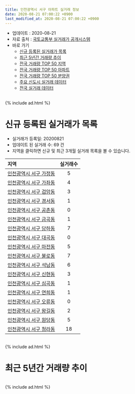 ```yaml
---
title: 인천광역시 서구 아파트 실거래 정보
date: 2020-08-21 07:00:22 +0900
last_modified_at: 2020-08-21 07:00:22 +0900
---
```


* 업데이트 : 2020-08-21
* 자료 출처 : [국토교통부 실거래가 공개시스템](http://rt.molit.go.kr)
* 바로 가기
    * [신규 등록된 실거래가 목록](#신규-등록된-실거래가-목록)
    * [최근 5년간 거래량 추이](#최근-5년간-거래량-추이)
    * [전국 거래량 TOP 50 지역](https://inasie.github.io/apt-trade-info/최근-3개월-전국에서-가장-거래가-많이-발생한-지역)
    * [전국 거래량 TOP 50 아파트](https://inasie.github.io/apt-trade-info/최근-3개월-전국에서-가장-거래가-많이-발생한-아파트)
    * [전국 거래량 TOP 50 분양권](https://inasie.github.io/apt-trade-info/최근-3개월-전국에서-가장-거래가-많이-발생한-분양권)
    * [주요 신도시 실거래 데이터](https://inasie.github.io/apt-trade-info/주요-신도시)
    * [전국 실거래 데이터](https://inasie.github.io/apt-trade-info/전국)

<br>
{% include ad.html %}
<br>

# 신규 등록된 실거래가 목록
* 실거래가 등록일: 20200821
* 업데이트 된 실거래 수: 69 건
* 지역을 클릭하면 신규 및 최근 3개월 실거래 목록을 볼 수 있습니다.


|지역|실거래수|
|:---|:---:|
|[인천광역시 서구 가정동](https://inasie.github.io/apt-trade-info/인천광역시-서구-가정동)|5|
|[인천광역시 서구 가좌동](https://inasie.github.io/apt-trade-info/인천광역시-서구-가좌동)|4|
|[인천광역시 서구 검암동](https://inasie.github.io/apt-trade-info/인천광역시-서구-검암동)|3|
|[인천광역시 서구 경서동](https://inasie.github.io/apt-trade-info/인천광역시-서구-경서동)|1|
|[인천광역시 서구 공촌동](https://inasie.github.io/apt-trade-info/인천광역시-서구-공촌동)|0|
|[인천광역시 서구 금곡동](https://inasie.github.io/apt-trade-info/인천광역시-서구-금곡동)|1|
|[인천광역시 서구 당하동](https://inasie.github.io/apt-trade-info/인천광역시-서구-당하동)|7|
|[인천광역시 서구 대곡동](https://inasie.github.io/apt-trade-info/인천광역시-서구-대곡동)|0|
|[인천광역시 서구 마전동](https://inasie.github.io/apt-trade-info/인천광역시-서구-마전동)|5|
|[인천광역시 서구 불로동](https://inasie.github.io/apt-trade-info/인천광역시-서구-불로동)|7|
|[인천광역시 서구 석남동](https://inasie.github.io/apt-trade-info/인천광역시-서구-석남동)|6|
|[인천광역시 서구 신현동](https://inasie.github.io/apt-trade-info/인천광역시-서구-신현동)|3|
|[인천광역시 서구 심곡동](https://inasie.github.io/apt-trade-info/인천광역시-서구-심곡동)|1|
|[인천광역시 서구 연희동](https://inasie.github.io/apt-trade-info/인천광역시-서구-연희동)|1|
|[인천광역시 서구 오류동](https://inasie.github.io/apt-trade-info/인천광역시-서구-오류동)|0|
|[인천광역시 서구 왕길동](https://inasie.github.io/apt-trade-info/인천광역시-서구-왕길동)|2|
|[인천광역시 서구 원당동](https://inasie.github.io/apt-trade-info/인천광역시-서구-원당동)|5|
|[인천광역시 서구 청라동](https://inasie.github.io/apt-trade-info/인천광역시-서구-청라동)|18|


<br>
{% include ad.html %}
<br>

# 최근 5년간 거래량 추이


<div style="width:100%;">
    <canvas id="deal_progress" height="200"></canvas>
</div>

<script>
new Chart(document.getElementById("deal_progress"), {
    type: 'line',
    data: {
        labels: ['201508','201509','201510','201511','201512','201601','201602','201603','201604','201605','201606','201607','201608','201609','201610','201611','201612','201701','201702','201703','201704','201705','201706','201707','201708','201709','201710','201711','201712','201801','201802','201803','201804','201805','201806','201807','201808','201809','201810','201811','201812','201901','201902','201903','201904','201905','201906','201907','201908','201909','201910','201911','201912','202001','202002','202003','202004','202005','202006','202007','202008'],
        datasets: [{
            label: '매매',
            pointRadius: 1,
            data: [605, 625, 691, 471, 306, 328, 348, 567, 671, 639, 688, 663, 759, 1091, 947, 441, 331, 275, 389, 503, 463, 561, 662, 595, 588, 670, 475, 479, 381, 709, 606, 872, 570, 550, 503, 569, 780, 880, 708, 420, 394, 381, 392, 521, 453, 473, 437, 574, 532, 548, 791, 1610, 1419, 1487, 1773, 988, 758, 1091, 1455, 647, 139],
            borderColor: "rgba(255, 201, 14, 1)",
            backgroundColor: "rgba(255, 201, 14, 0.5)",
            fill: false,
            lineTension: 0
        },{
            label: '전월세',
            pointRadius: 1,
            data: [606, 615, 736, 458, 507, 605, 587, 747, 730, 599, 591, 616, 692, 650, 792, 543, 540, 474, 660, 642, 533, 505, 555, 524, 483, 613, 510, 615, 587, 708, 618, 877, 642, 633, 588, 587, 554, 567, 609, 444, 548, 636, 588, 707, 585, 628, 542, 544, 472, 481, 708, 971, 613, 698, 902, 835, 698, 763, 789, 780, 219],
            borderColor: "rgba(0, 141, 185, 1)",
            backgroundColor: "rgba(0, 141, 185, 0.5)",
            fill: false,
            lineTension: 0
        }
        ]
    },
    options: {
        responsive: true,
        title: {
            display: false
        },
        tooltips: {
            mode: 'index',
            intersect: false
        },
        hover: {
            mode: 'nearest',
            intersect: true
        },
        scales: {
            xAxes: [{
                display: true,
                scaleLabel: {
                    display: true,
                    labelString: '년/월'
                }
            }],
            yAxes: [{
                display: true,
                ticks: {
                    suggestedMin: 0,
                },
                scaleLabel: {
                    display: true,
                    labelString: '실거래 수'
                }
            }]
        }
    }
});

</script>


<br>
{% include ad.html %}
<br>

